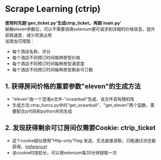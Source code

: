 # Scrape Learning (ctrip)
**使用时先跑'gen_ticket.py'生成ctrip_ticket，再跑'main.py'** <br />
破解eleven参数后，可以不需要调用selenium便可请求到详细的价格信息，提升获取速度、减少资源占用 <br />
该爬虫可爬取：
* 每个酒店名称、评分
* 每个酒店不同预订时间每种房型价格
* 每个酒店不同预订时间每种房型满意度
* 每个酒店不同预订时间每种房型剩余可订数 <br />
## 1. 获得房间价格的重要参数"eleven"的生成方法
* "eleven"由一个混淆js文件-"oceanball"生成，该文件具有随机性
* 生成方法:ctrip_funcs.py中的"get_oceanball"、"get_eleven"两个函数，需要配合js代码和python共同生成
## 2. 发现获得剩余可订房间仅需要Cookie: ctrip_ticket
* 这个cookie疑似使用“Http-only”Flag 发送，无法直接读取，只能通过浏览器获得。([reference](https://stackoverflow.com/questions/1022112/why-doesnt-document-cookie-show-all-the-cookie-for-the-site))
* 该cookie时效较长，可以用selenium每30分钟提取一次
